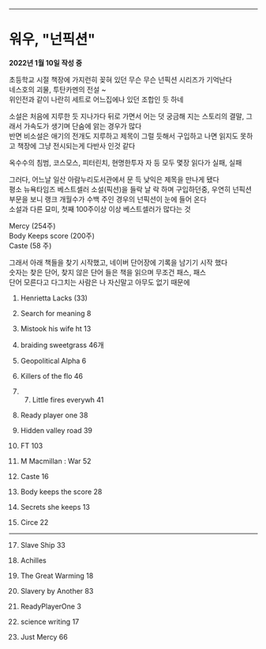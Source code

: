-------------
# 워우, "넌픽션"                
 
**2022년 1월 10일 작성 중**  

초등학교 시절 책장에 가지런히 꽂혀 있던 무슨 무슨 넌픽션 시리즈가 기억난다    
네스호의 괴물, 투탄카멘의 전설 ~   
위인전과 같이 나란히 세트로 어느집에나 있던 조합인 듯 하네

소설은 처음에 지루한 듯 지나가다 뒤로 가면서 어는 덧 궁금해 지는 스토리의 결말, 그래서 가속도가 생기며 단숨에 앍는 경우가 많다   
반면 비소설은 애기의 전개도 지루하고 제목이 그럴 듯해서 구입하고 나면 읽지도 못하고 책장에 그냥 전시되는게 다반사 인것 같다   

옥수수의 침범, 코스모스, 피터린치, 현명한투자 자 등 모두 몇장 읽다가 실패, 실패

그러다, 어느날 일산 아람누리도서관에서 문 득 낮익은 제목을 만나게 됐다    
평소 뉴욕타임즈 베스트셀러 소설(픽션)을 들락 날 락 하며 구입하던중, 우연히 넌픽션 부문을 보니 랭크 개월수가 수백 주인 경우의 넌픽션이 눈에 들어 온다    
소설과 다른 묘미, 첫째 100주이상 이상 베스트셀러가 많다는 것  

Mercy (254주)   
Body Keeps score (200주)   
Caste (58 주)


그래서 아래 책들을 찾기 시작했고, 네이버 단어장에 기록을 남기기 시작 했다    
숫자는 찾은 단어, 찾지 않은 단어 들은 책을 읽으며 무조건 패스, 패스    
단어 모른다고 다그치는 사람은 나 자신말고 아무도 없기 때문에    

1. Henrietta Lacks  (33)

2. Search for meaning 8

3. Mistook his wife ht 13

4. braiding sweetgrass 46개

5. Geopolitical Alpha 6

6. Killers of the flo 46

8. 7. Little fires everywh 41

9. Ready player one 38

10. Hidden valley road 39

11. FT 103

12. M Macmillan : War 52

13. Caste 16

14. Body keeps the score 28

15. Secrets she keeps 13

16. Circe 22
**********************************************
17. Slave Ship 33

18. Achilles

19. The Great Warming 18

20. Slavery by Another 83

21. ReadyPlayerOne 3

22. science writing 17

23. Just Mercy 66



